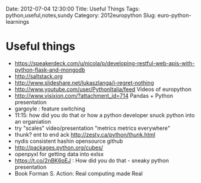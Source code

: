 Date: 2012-07-04 12:30:00
Title: Useful Things
Tags: python,useful,notes,sundy
Category: 2012europython
Slug: euro-python-learnings

# Useful things #

- <https://speakerdeck.com/u/nicola/p/developing-restful-web-apis-with-python-flask-and-mongodb>
- <http://saltstack.org>
- <http://www.slideshare.net/lukaszlanga/i-regret-nothing>
- <http://www.youtube.com/user/PythonItalia/feed> Videos of europython
- <http://www.visixion.com/?attachment_id=714> Pandas + Python presentation
- gargoyle : feature switching
- 11:15: how did you do that or how a python developer snuck python into an organiation
- try "scales" video/presentation "metrics metrics everywhere"
- thunk? ent to end ack <http://zesty.ca/python/thunk.html>
- nydis consistent hashin opensource github
- <http://packages.python.org/cubes/>
- openpyxl for getting data into exlsx
- <https://t.co/2nBK6pEJ> : How did you do that - sneaky python presentation
- Book Forman S. Action: Real computing made Real